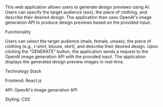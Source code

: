 This web application allows users to generate design previews using AI. Users can specify the target audience (sex), the piece of clothing, and describe their desired design. 
The application then uses OpenAI's image generation API to produce design previews based on the provided input.

Functionality

Users can select the target audience (male, female, unisex), the piece of clothing (e.g., t-shirt, blouse, skirt), and describe their desired design.
Upon clicking the "GENERATE" button, the application sends a request to the OpenAI image generation API with the provided input.
The application displays the generated design preview images in real-time.

Technology Stack

Frontend: React.js

API: OpenAI's image generation API

Styling: CSS

